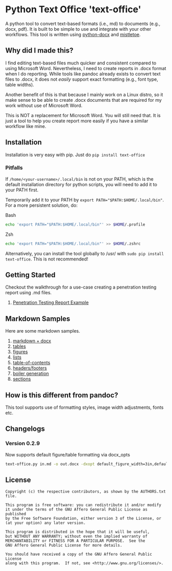 # Python Text Office 'text-office'
A python tool to convert text-based formats (i.e., md) to documents (e.g., docx, pdf). It is built to be simple to use and integrate with your other workflows. This tool is written using [python-docx](https://python-docx.readthedocs.io/en/latest/) and [mistletoe](https://github.com/miyuchina/mistletoe).

## Why did I made this?
I find editing text-based files much quicker and consistent compared to using Microsoft Word. Nevertheless, I need to create reports in .docx format when I do reporting. While tools like pandoc already exists to convert text files to .docx, it does not _easily_ support exact formatting (e.g., font type, table widths).

Another benefit of this is that because I mainly work on a Linux distro, so it make sense to be able to create .docx documents that are required for my work without use of Microsoft Word.

This is NOT a replacement for Microsoft Word. You will still need that. It is just a tool to help you create report more easily if you have a similar workflow like mine.

## Installation
Installation is very easy with pip. Just do `pip install text-office`

### Pitfalls
If `/home/<your-username>/.local/bin` is not on your PATH, which is the default installation directory for python scripts, you will need to add it to your PATH first.

Temporarily add it to your PATH by `export PATH="$PATH:$HOME/.local/bin"`. For a more persistent solution, do:

Bash
```bash
echo 'export PATH="$PATH:$HOME/.local/bin"' >> $HOME/.profile
```

Zsh
```zsh
echo 'export PATH="$PATH:$HOME/.local/bin"' >> $HOME/.zshrc
```

Alternatively, you can install the tool globally to /usr/ with `sudo pip install text-office`. This is not recommended!

## Getting Started
Checkout the walkthrough for a use-case creating a penetration testing report using .md files.

1. [Penetration Testing Report Example](getting_started/vapt/README.md)

## Markdown Samples
Here are some markdown samples.

1. [markdown + docx](samples/dual.md)
2. [tables](samples/tables.md)
3. [figures](samples/figures.md)
4. [lists](samples/lists.md)
5. [table-of-contents](samples/toc.md)
6. [headers/footers](samples/headfoot.md)
7. [boiler generation](samples/kvboil.md)
8. [sections](samples/sections.md)

## How is this different from pandoc?
This tool supports use of formatting styles, image width adjustments, fonts etc.

## Changelogs

### Version 0.2.9

Now supports default figure/table formatting via docx_opts

```bash
text-office.py in.md -o out.docx -dxopt default_figure_width=3in,default_figure_border_width=1pt,default_table_style=TableGrid
```

## License
```
Copyright (c) the respective contributors, as shown by the AUTHORS.txt file.

This program is free software: you can redistribute it and/or modify
it under the terms of the GNU Affero General Public License as published
by the Free Software Foundation, either version 3 of the License, or
(at your option) any later version.

This program is distributed in the hope that it will be useful,
but WITHOUT ANY WARRANTY; without even the implied warranty of
MERCHANTABILITY or FITNESS FOR A PARTICULAR PURPOSE.  See the
GNU Affero General Public License for more details.

You should have received a copy of the GNU Affero General Public License
along with this program.  If not, see <http://www.gnu.org/licenses/>.
```
